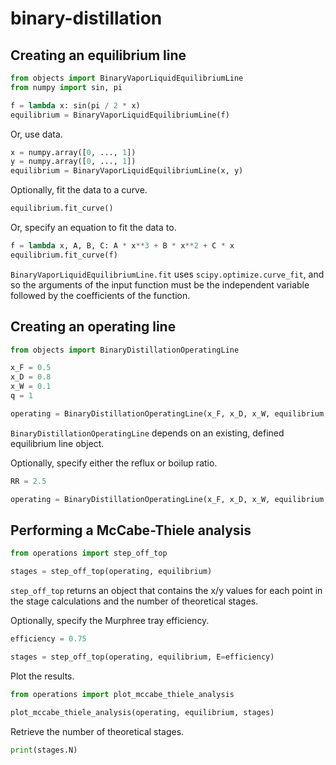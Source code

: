 # binary-distillation

## Creating an equilibrium line

```python
from objects import BinaryVaporLiquidEquilibriumLine
from numpy import sin, pi

f = lambda x: sin(pi / 2 * x)
equilibrium = BinaryVaporLiquidEquilibriumLine(f)
```

Or, use data.

```python
x = numpy.array([0, ..., 1])
y = numpy.array([0, ..., 1])
equilibrium = BinaryVaporLiquidEquilibriumLine(x, y)
```

Optionally, fit the data to a curve.

```python
equilibrium.fit_curve()
```

Or, specify an equation to fit the data to.

```python
f = lambda x, A, B, C: A * x**3 + B * x**2 + C * x
equilibrium.fit_curve(f)
```

```BinaryVaporLiquidEquilibriumLine.fit``` uses ```scipy.optimize.curve_fit```, and so the arguments of the input function must be the independent variable followed by the coefficients of the function.

## Creating an operating line

```python
from objects import BinaryDistillationOperatingLine

x_F = 0.5
x_D = 0.8
x_W = 0.1
q = 1

operating = BinaryDistillationOperatingLine(x_F, x_D, x_W, equilibrium, q)
```

```BinaryDistillationOperatingLine``` depends on an existing, defined equilibrium line object.

Optionally, specify either the reflux or boilup ratio.

```python
RR = 2.5

operating = BinaryDistillationOperatingLine(x_F, x_D, x_W, equilibrium, q, R=RR)
```

## Performing a McCabe-Thiele analysis

```python
from operations import step_off_top

stages = step_off_top(operating, equilibrium)
```

```step_off_top``` returns an object that contains the x/y values for each point in the stage calculations and the number of theoretical stages.

Optionally, specify the Murphree tray efficiency.

```python
efficiency = 0.75

stages = step_off_top(operating, equilibrium, E=efficiency)
```

Plot the results.

```python
from operations import plot_mccabe_thiele_analysis

plot_mccabe_thiele_analysis(operating, equilibrium, stages)
```

Retrieve the number of theoretical stages.

```python
print(stages.N)
```